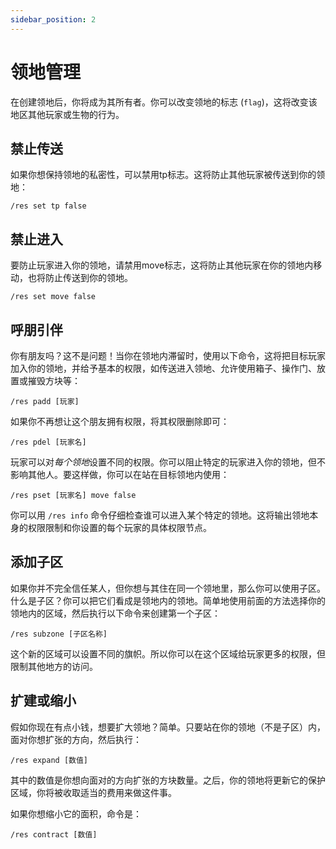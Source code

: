 ```yaml
---
sidebar_position: 2
---
```


# 领地管理

在创建领地后，你将成为其所有者。你可以改变领地的标志 (`flag`)，这将改变该地区其他玩家或生物的行为。

## 禁止传送

如果你想保持领地的私密性，可以禁用tp标志。这将防止其他玩家被传送到你的领地：
```
/res set tp false
```
## 禁止进入

要防止玩家进入你的领地，请禁用move标志，这将防止其他玩家在你的领地内移动，也将防止传送到你的领地。
```
/res set move false
```

## 呼朋引伴

你有朋友吗？这不是问题！当你在领地内滞留时，使用以下命令，这将把目标玩家加入你的领地，并给予基本的权限，如传送进入领地、允许使用箱子、操作门、放置或摧毁方块等：
```
/res padd [玩家]
```
如果你不再想让这个朋友拥有权限，将其权限删除即可：
```
/res pdel [玩家名]
```

玩家可以对*每个领地*设置不同的权限。你可以阻止特定的玩家进入你的领地，但不影响其他人。要这样做，你可以在站在目标领地内使用：
```
/res pset [玩家名] move false
```

你可以用 `/res info` 命令仔细检查谁可以进入某个特定的领地。这将输出领地本身的权限限制和你设置的每个玩家的具体权限节点。

## 添加子区

如果你并不完全信任某人，但你想与其住在同一个领地里，那么你可以使用子区。什么是子区？你可以把它们看成是领地内的领地。简单地使用前面的方法选择你的领地内的区域，然后执行以下命令来创建第一个子区：
```
/res subzone [子区名称]
```
这个新的区域可以设置不同的旗帜。所以你可以在这个区域给玩家更多的权限，但限制其他地方的访问。

## 扩建或缩小

假如你现在有点小钱，想要扩大领地？简单。只要站在你的领地（不是子区）内，面对你想扩张的方向，然后执行：
```
/res expand [数值]
```
其中的数值是你想向面对的方向扩张的方块数量。之后，你的领地将更新它的保护区域，你将被收取适当的费用来做这件事。

如果你想缩小它的面积，命令是：
```
/res contract [数值]
```